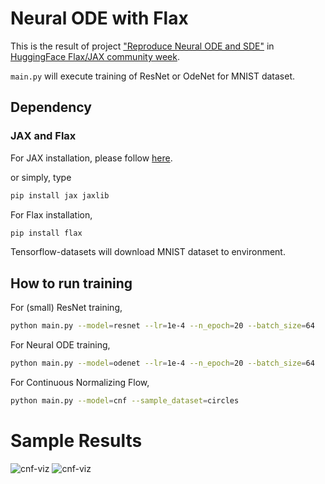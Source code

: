 # Neural ODE with Flax
This is the result of project ["Reproduce Neural ODE and SDE"][projectlink] in [HuggingFace Flax/JAX community week][comweeklink].

<code>main.py</code> will execute training of ResNet or OdeNet for MNIST dataset.

[projectlink]: https://discuss.huggingface.co/t/reproduce-neural-ode-and-neural-sde/7590

[comweeklink]: https://github.com/huggingface/transformers/tree/master/examples/research_projects/jax-projects#projects

## Dependency

### JAX and Flax

For JAX installation, please follow [here][jaxinstalllink].

or simply, type
```bash 
pip install jax jaxlib
```

For Flax installation,
```bash
pip install flax
```

[jaxinstalllink]: https://github.com/google/jax#installation


Tensorflow-datasets will download MNIST dataset to environment.

## How to run training

For (small) ResNet training,
```bash
python main.py --model=resnet --lr=1e-4 --n_epoch=20 --batch_size=64 
```

For Neural ODE training, 
```bash
python main.py --model=odenet --lr=1e-4 --n_epoch=20 --batch_size=64
```

For Continuous Normalizing Flow,
```bash
python main.py --model=cnf --sample_dataset=circles
```

# Sample Results

![cnf-viz](https://user-images.githubusercontent.com/72425253/126116823-a014f13a-1171-4309-898f-0b6aedd84649.gif)
![cnf-viz](https://user-images.githubusercontent.com/72425253/126117205-fa68c16b-fba1-48a0-a965-3ac6cb5e201c.gif)

